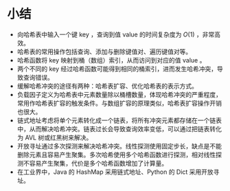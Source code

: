 # 小结

- 向哈希表中输入一个键 key ，查询到值 value 的时间复杂度为 $O(1)$ ，非常高效。
- 哈希表的常用操作包括查询、添加与删除键值对、遍历键值对等。
- 哈希函数将 key 映射到桶（数组）索引，从而访问到对应的值 value 。
- 两个不同的 key 经过哈希函数可能得到相同的桶索引，进而发生哈希冲突，导致查询错误。
- 缓解哈希冲突的途径有两种：哈希表扩容、优化哈希表的表示方式。
- 负载因子定义为哈希表中元素数量除以桶槽数量，体现哈希冲突的严重程度，常用作哈希表扩容的触发条件。与数组扩容的原理类似，哈希表扩容操作开销也很大。
- 链式地址考虑将单个元素转化成一个链表，将所有冲突元素都存储在一个链表中，从而解决哈希冲突。链表过长会导致查询效率变低，可以通过把链表转化为 AVL 树或红黑树来解决。
- 开放寻址通过多次探测来解决哈希冲突。线性探测使用固定步长，缺点是不能删除元素且容易产生聚集。多次哈希使用多个哈希函数进行探测，相对线性探测不容易产生聚集，代价是多个哈希函数增加了计算量。
- 在工业界中，Java 的 HashMap 采用链式地址、Python 的 Dict 采用开放寻址。
